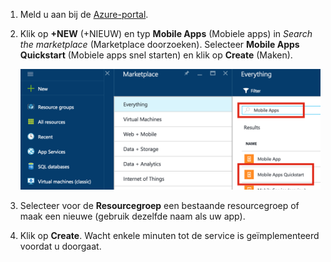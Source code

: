 1. Meld u aan bij de [Azure-portal].

2. Klik op **+NEW** (+NIEUW) en typ **Mobile Apps** (Mobiele apps) in _Search the marketplace_ (Marketplace doorzoeken). Selecteer **Mobile Apps Quickstart** (Mobiele apps snel starten) en klik op **Create** (Maken).

    ![De Azure-portal met Mobiele apps snel starten gemarkeerd](./media/app-service-mobile-dotnet-backend-create-new-service/search-mobile-apps-quickstart.png)


3. Selecteer voor de **Resourcegroep** een bestaande resourcegroep of maak een nieuwe (gebruik dezelfde naam als uw app). 
 
4. Klik op **Create**. Wacht enkele minuten tot de service is geïmplementeerd voordat u doorgaat.

<!-- URLs. -->
[Azure-portal]: https://portal.azure.com/



<!--HONumber=ago16_HO4-->


